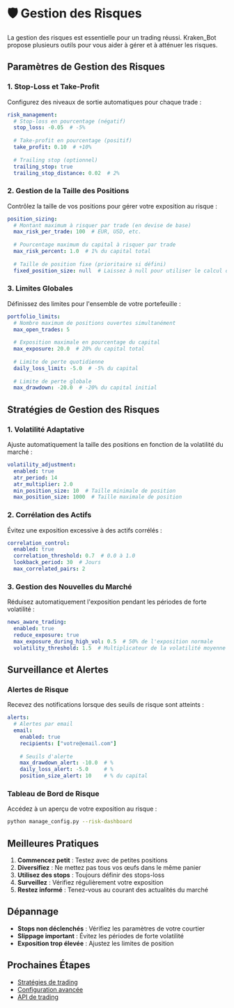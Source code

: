 # 🛡️ Gestion des Risques

La gestion des risques est essentielle pour un trading réussi. Kraken_Bot propose plusieurs outils pour vous aider à gérer et à atténuer les risques.

## Paramètres de Gestion des Risques

### 1. Stop-Loss et Take-Profit

Configurez des niveaux de sortie automatiques pour chaque trade :

```yaml
risk_management:
  # Stop-loss en pourcentage (négatif)
  stop_loss: -0.05  # -5%
  
  # Take-profit en pourcentage (positif)
  take_profit: 0.10  # +10%
  
  # Trailing stop (optionnel)
  trailing_stop: true
  trailing_stop_distance: 0.02  # 2%
```

### 2. Gestion de la Taille des Positions

Contrôlez la taille de vos positions pour gérer votre exposition au risque :

```yaml
position_sizing:
  # Montant maximum à risquer par trade (en devise de base)
  max_risk_per_trade: 100  # EUR, USD, etc.
  
  # Pourcentage maximum du capital à risquer par trade
  max_risk_percent: 1.0  # 1% du capital total
  
  # Taille de position fixe (prioritaire si défini)
  fixed_position_size: null  # Laissez à null pour utiliser le calcul dynamique
```

### 3. Limites Globales

Définissez des limites pour l'ensemble de votre portefeuille :

```yaml
portfolio_limits:
  # Nombre maximum de positions ouvertes simultanément
  max_open_trades: 5
  
  # Exposition maximale en pourcentage du capital
  max_exposure: 20.0  # 20% du capital total
  
  # Limite de perte quotidienne
  daily_loss_limit: -5.0  # -5% du capital
  
  # Limite de perte globale
  max_drawdown: -20.0  # -20% du capital initial
```

## Stratégies de Gestion des Risques

### 1. Volatilité Adaptative

Ajuste automatiquement la taille des positions en fonction de la volatilité du marché :

```yaml
volatility_adjustment:
  enabled: true
  atr_period: 14
  atr_multiplier: 2.0
  min_position_size: 10  # Taille minimale de position
  max_position_size: 1000  # Taille maximale de position
```

### 2. Corrélation des Actifs

Évitez une exposition excessive à des actifs corrélés :

```yaml
correlation_control:
  enabled: true
  correlation_threshold: 0.7  # 0.0 à 1.0
  lookback_period: 30  # Jours
  max_correlated_pairs: 2
```

### 3. Gestion des Nouvelles du Marché

Réduisez automatiquement l'exposition pendant les périodes de forte volatilité :

```yaml
news_aware_trading:
  enabled: true
  reduce_exposure: true
  max_exposure_during_high_vol: 0.5  # 50% de l'exposition normale
  volatility_threshold: 1.5  # Multiplicateur de la volatilité moyenne
```

## Surveillance et Alertes

### Alertes de Risque

Recevez des notifications lorsque des seuils de risque sont atteints :

```yaml
alerts:
  # Alertes par email
  email:
    enabled: true
    recipients: ["votre@email.com"]
    
    # Seuils d'alerte
    max_drawdown_alert: -10.0  # %
    daily_loss_alert: -5.0     # %
    position_size_alert: 10    # % du capital
```

### Tableau de Bord de Risque

Accédez à un aperçu de votre exposition au risque :

```bash
python manage_config.py --risk-dashboard
```

## Meilleures Pratiques

1. **Commencez petit** : Testez avec de petites positions
2. **Diversifiez** : Ne mettez pas tous vos œufs dans le même panier
3. **Utilisez des stops** : Toujours définir des stops-loss
4. **Surveillez** : Vérifiez régulièrement votre exposition
5. **Restez informé** : Tenez-vous au courant des actualités du marché

## Dépannage

- **Stops non déclenchés** : Vérifiez les paramètres de votre courtier
- **Slippage important** : Évitez les périodes de forte volatilité
- **Exposition trop élevée** : Ajustez les limites de position

## Prochaines Étapes

- [Stratégies de trading](strategies.md)
- [Configuration avancée](../getting_started/configuration.md)
- [API de trading](../api_reference/overview.md)
